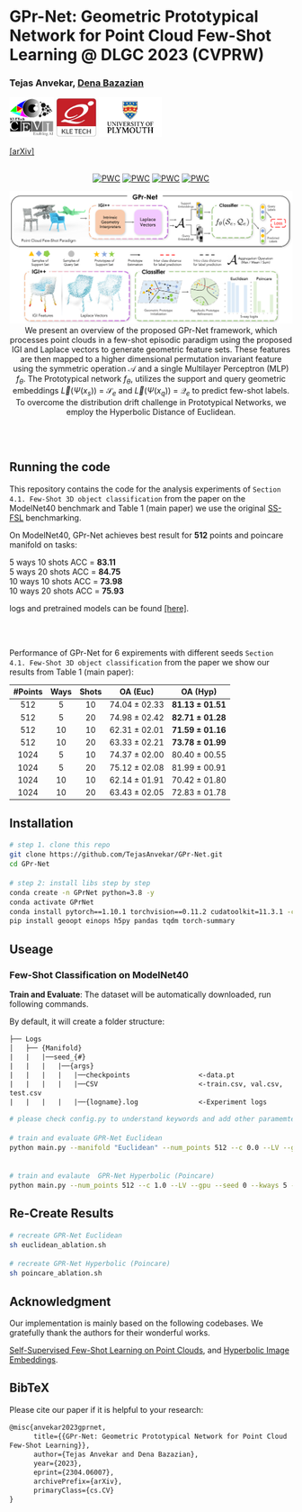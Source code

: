 # GPr-Net: Geometric Prototypical Network for Point Cloud Few-Shot Learning @ DLGC 2023 (CVPRW)

### Tejas Anvekar, [Dena Bazazian](https://denabazazian.github.io/)

<div align="left">
<a><img src="./assets/Images/cevi_logo.png"  height="70px" ></a>
<a><img src="./assets/Images/KLE_logo.jpg"  height="70px" ></a>
<a><img src="./assets/Images/university-of-plymouth-vector-logo.png"  height="70px" ></a>
</div>

[[arXiv]](https://arxiv.org/pdf/2304.06007v1.pdf)
<br><br>


<div align="center"> 

[![PWC](https://img.shields.io/endpoint.svg?url=https://paperswithcode.com/badge/gpr-net-geometric-prototypical-network-for/few-shot-3d-point-cloud-classification-on-3)](https://paperswithcode.com/sota/few-shot-3d-point-cloud-classification-on-3?p=gpr-net-geometric-prototypical-network-for) [![PWC](https://img.shields.io/endpoint.svg?url=https://paperswithcode.com/badge/gpr-net-geometric-prototypical-network-for/few-shot-3d-point-cloud-classification-on-4)](https://paperswithcode.com/sota/few-shot-3d-point-cloud-classification-on-4?p=gpr-net-geometric-prototypical-network-for) [![PWC](https://img.shields.io/endpoint.svg?url=https://paperswithcode.com/badge/gpr-net-geometric-prototypical-network-for/few-shot-3d-point-cloud-classification-on-1)](https://paperswithcode.com/sota/few-shot-3d-point-cloud-classification-on-1?p=gpr-net-geometric-prototypical-network-for) [![PWC](https://img.shields.io/endpoint.svg?url=https://paperswithcode.com/badge/gpr-net-geometric-prototypical-network-for/few-shot-3d-point-cloud-classification-on-2)](https://paperswithcode.com/sota/few-shot-3d-point-cloud-classification-on-2?p=gpr-net-geometric-prototypical-network-for)

<!-- <a href="https://pytorch.org/get-started/locally/"><img alt="PyTorch" src="https://img.shields.io/badge/PyTorch-ee4c2c?logo=pytorch&logoColor=white"></a> -->


![teaser](./assets/Images/Main.png)
We present an overview of the proposed GPr-Net framework, which processes point clouds in a few-shot episodic paradigm using the proposed IGI and Laplace vectors to generate geometric feature sets. These features are then mapped to a higher dimensional permutation invariant feature using the symmetric operation $\mathcal{A}$ and a single Multilayer Perceptron (MLP) $f_{\theta}$. The Prototypical network $f_{\theta}$, utilizes the support and query geometric embeddings $\vec{L}(\Psi(x_s))$ = $\mathcal{S}_e$ and $\vec{L}(\Psi(x_q))$ = $\mathcal{Q}_e$ to predict few-shot labels. To overcome the distribution drift challenge in Prototypical Networks, we employ the Hyperbolic Distance of Euclidean.






</div>
<br><br>

<!-- [[Project Webpage](https://nekrasov.dev/mix3d)] [[arXiv](https://arxiv.org/abs/2110.02210)] [[Video](https://mix3d-demo.nekrasov.dev/)] -->



## Running the code
This repository contains the code for the analysis experiments of `Section 4.1. Few-Shot 3D object classification` from the paper
on the ModelNet40 benchmark and Table 1 (main paper) we use the original [SS-FSL](https://github.com/charusharma1991/SSL_PointClouds) benchmarking.


On ModelNet40, GPr-Net achieves best result for **512** points and poincare manifold on tasks: 

5 ways 10 shots    ACC = **83.11**  <br> 
5 ways 20 shots    ACC = **84.75**  <br>
10 ways 10 shots   ACC = **73.98**  <br>
10 ways 20 shots   ACC = **75.93**  <br>

logs and pretrained models can be found [[here]](https://github.com/TejasAnvekar/GPr-Net/tree/master/logs).


<br><br>

Performance of GPr-Net for 6 expirements with different seeds `Section 4.1. Few-Shot 3D object classification` from the paper we show our results from Table 1 (main paper):

|#Points | Ways | Shots | OA (Euc) | OA (Hyp)
|:--:|:--:|:--:|:--:|:--:|
|512|5|10|74.04 ± 02.33|**81.13 ± 01.51**
|512|5|20|74.98 ± 02.42|**82.71 ± 01.28**
|512|10|10|62.31 ± 02.01|**71.59 ± 01.16**
|512|10|20|63.33 ± 02.21|**73.78 ± 01.99**
|1024|5|10|74.37 ± 02.00|80.40 ± 00.55
|1024|5|20|75.12 ± 02.08|81.99 ± 00.91
|1024|10|10|62.14 ± 01.91|70.42 ± 01.80
|1024|10|20|63.43 ± 02.05|72.83 ± 01.78




## Installation

```bash
# step 1. clone this repo
git clone https://github.com/TejasAnvekar/GPr-Net.git
cd GPr-Net

# step 2: install libs step by step
conda create -n GPrNet python=3.8 -y
conda activate GPrNet
conda install pytorch==1.10.1 torchvision==0.11.2 cudatoolkit=11.3.1 -c pytorch -y
pip install geoopt einops h5py pandas tqdm torch-summary
```


## Useage

### Few-Shot Classification on ModelNet40
**Train and Evaluate**: The dataset will be automatically downloaded, run following commands.

By default, it will create a folder structure:
```
├── Logs
│   ├── {Manifold}
|   |   |──seed_{#}
|   |   |   |──{args}
|   |   |   |   |──checkpoints                 <-data.pt 
|   |   |   |   |──CSV                         <-train.csv, val.csv, test.csv
|   |   |   |   |──{logname}.log               <-Experiment logs

```


```bash
# please check config.py to understand keywords and add other paramemters as you wish.

# train and evaluate GPR-Net Euclidean
python main.py --manifold "Euclidean" --num_points 512 --c 0.0 --LV --gpu --seed 0 --kways 5 --TrS 10 --TS 10 --TrQ 20 --TQ 20 --TrE 4 --TE 300  --logname "Euclidean_GPr-Net.log"


# train and evalaute  GPR-Net Hyperbolic (Poincare)
python main.py --num_points 512 --c 1.0 --LV --gpu --seed 0 --kways 5 --TrS 10 --TS 10 --TrQ 20 --TQ 20 --TrE 4 --TE 300
```

## Re-Create Results 
```bash
# recreate GPR-Net Euclidean
sh euclidean_ablation.sh

# recreate GPR-Net Hyperbolic (Poincare)
sh poincare_ablation.sh
```


## Acknowledgment

Our implementation is mainly based on the following codebases. We gratefully thank the authors for their wonderful works.

[Self-Supervised Few-Shot Learning on Point Clouds](https://github.com/charusharma1991/SSL_PointClouds), and
[Hyperbolic Image Embeddings](https://github.com/leymir/hyperbolic-image-embeddings).



## BibTeX
Please cite our paper if it is helpful to your research:
```
@misc{anvekar2023gprnet,
      title={{GPr-Net: Geometric Prototypical Network for Point Cloud Few-Shot Learning}}, 
      author={Tejas Anvekar and Dena Bazazian},
      year={2023},
      eprint={2304.06007},
      archivePrefix={arXiv},
      primaryClass={cs.CV}
}
```